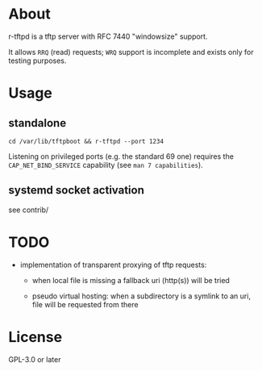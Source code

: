 # About

r-tftpd is a tftp server with RFC 7440 "windowsize" support.

It allows `RRQ` (read) requests; `WRQ` support is incomplete and
exists only for testing purposes.

# Usage

## standalone

```
cd /var/lib/tftpboot && r-tftpd --port 1234
```

Listening on privileged ports (e.g. the standard 69 one) requires the
`CAP_NET_BIND_SERVICE` capability (see `man 7 capabilities`).


## systemd socket activation

see contrib/


# TODO

- implementation of transparent proxying of tftp requests:

  - when local file is missing a fallback uri (http(s)) will be tried

  - pseudo virtual hosting: when a subdirectory is a symlink to an uri, file will be requested from there

# License

GPL-3.0 or later
